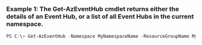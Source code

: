 ### Example 1: The Get-AzEventHub cmdlet returns either the details of an Event Hub, or a list of all Event Hubs in the current namespace.
```powershell
PS C:\> Get-AzEventHub -Namespace MyNamespaceName -ResourceGroupName MyResourceGroupName
```

